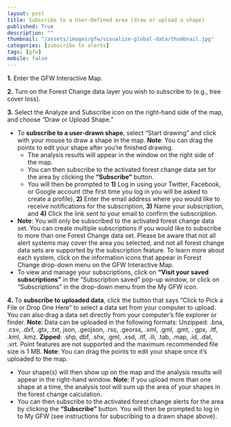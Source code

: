 ```yaml
---
layout: post
title: Subscribe to a User-Defined area (draw or upload a shape)
published: True
description: ""
thumbnail: "/assets/images/gfw/visualize-global-data/thumbnail.jpg"
categories: [subscribe to alerts]
tags: [gfw]
mobile: false
---
```



<div id="desktopContent" class="content">
  <p><strong>1.</strong> Enter the GFW Interactive Map.</p>
  <p><strong>2.</strong> Turn on the Forest Change data layer you wish to subscribe to (e.g., tree cover loss).</p>
  <p><strong>3.</strong> Select the Analyze and Subscribe icon on the right-hand side of the map, and choose “Draw or Upload Shape.”</p>
    <ul>
      <li>To <strong>subscribe to a user-drawn shape</strong>, select “Start drawing” and click with your mouse to draw a shape in the map. <strong>Note</strong>: You can drag the points to edit your shape after you’re finished drawing.
        <ul>
          <li>The analysis results will appear in the window on the right side of the map. </li>
          <li>You can then subscribe to the activated forest change data set for the area by clicking the <strong>“Subscribe”</strong> button.</li>
          <li>You will then be prompted to <strong>1)</strong> Log in using your Twitter, Facebook, or Google account (the first time you log in you will be asked to create a profile), <strong>2)</strong> Enter the email address where you would like to receive notifications for the subscription, <strong>3)</strong> Name your subscription, and <strong>4)</strong> Click the link sent to your email to confirm the subscription.</li>
        </ul>
      </li>
      <li><strong>Note</strong>: You will only be subscribed to the activated forest change data set. You can create multiple subscriptions if you would like to subscribe to more than one Forest Change data set. Please be aware that not all alert systems may cover the area you selected, and not all forest change data sets are supported by the subscription feature. To learn more about each system, click on the information icons that appear in Forest Change drop-down menu on the GFW Interactive Map.</li>
      <li>To view and manage your subscriptions, click on <strong>“Visit your saved subscriptions”</strong> in the “Subscription saved” pop-up window, or click on “Subscriptions” in the drop-down menu from the My GFW icon.</li>
    </ul>
    <p><strong>4.</strong> To <strong>subscribe to uploaded data</strong>, click the button that says “Click to Pick a File or Drop One Here” to select a data set from your computer to upload. You can also drag a data set directly from your computer’s file explorer or finder. <strong>Note</strong>: Data can be uploaded in the following formats: Unzipped: .bna, .csv, .dxf, .gtx, .txt, json, .geojson, .rss, .georss, .xml, .gml, .gmt, . gpx, .itf, .kml, .kmz. <strong>Zipped</strong>: .shp, dbf, .shx, .gml, .xsd, .itf, .ili, .tab, .map, .id, .dat, .vrt.  Point features are not supported and the maximum recommended file size is 1 MB. <strong>Note</strong>: You can drag the points to edit your shape once it’s uploaded to the map.</p>
      <ul>
        <li>Your shape(s) will then show up on the map and the analysis results will appear in the right-hand window. <strong>Note</strong>: If you upload more than one shape at a time, the analysis tool will sum up the area of your shapes in the forest change calculation.</li>
        <li>You can then subscribe to the activated forest change alerts for the area by clicking the <strong>“Subscribe”</strong> button. You will then be prompted to log in to My GFW (see instructions for subscribing to a drawn shape above).</li>
      </ul>
</div>

<div id="mobileContent" class="content">
</div>
